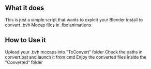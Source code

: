## What it does
This is just a simple script that wants to exploit your Blender install to convert .bvh Mocap files in .fbx animations

## How to Use it
Upload your .bvh mocaps into "ToConvert" folder
Check the paths in convert.bat and launch it from cmd
Enjoy the converted files inside the "Converted" folder